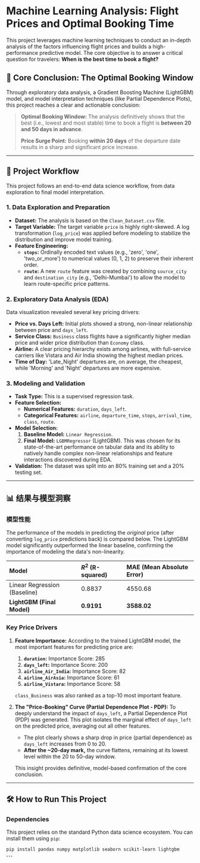 # Machine Learning Analysis: Flight Prices and Optimal Booking Time

This project leverages machine learning techniques to conduct an in-depth analysis of the factors influencing flight prices and builds a high-performance predictive model. The core objective is to answer a critical question for travelers: **When is the best time to book a flight?**

## 🚀 Core Conclusion: The Optimal Booking Window

Through exploratory data analysis, a Gradient Boosting Machine (LightGBM) model, and model interpretation techniques (like Partial Dependence Plots), this project reaches a clear and actionable conclusion:

> **Optimal Booking Window:**
> The analysis definitively shows that the best (i.e., lowest and most stable) time to book a flight is **between 20 and 50 days in advance**.
>
> **Price Surge Point:**
> Booking **within 20 days** of the departure date results in a sharp and significant price increase.

---

## 📂 Project Workflow

This project follows an end-to-end data science workflow, from data exploration to final model interpretation.

### 1. Data Exploration and Preparation

* **Dataset:** The analysis is based on the `Clean_Dataset.csv` file.
* **Target Variable:** The target variable `price` is highly right-skewed. A log transformation (`log_price`) was applied before modeling to stabilize the distribution and improve model training.
* **Feature Engineering:**
    * **`stops`:** Ordinally encoded text values (e.g., 'zero', 'one', 'two_or_more') to numerical values (0, 1, 2) to preserve their inherent order.
    * **`route`:** A new `route` feature was created by combining `source_city` and `destination_city` (e.g., 'Delhi-Mumbai') to allow the model to learn route-specific price patterns.

### 2. Exploratory Data Analysis (EDA)

Data visualization revealed several key pricing drivers:

* **Price vs. Days Left:** Initial plots showed a strong, non-linear relationship between price and `days_left`.
* **Service Class:** `Business` class flights have a significantly higher median price and wider price distribution than `Economy` class.
* **Airline:** A clear pricing hierarchy exists among airlines, with full-service carriers like Vistara and Air India showing the highest median prices.
* **Time of Day:** 'Late_Night' departures are, on average, the cheapest, while 'Morning' and 'Night' departures are more expensive.

### 3. Modeling and Validation

* **Task Type:** This is a supervised regression task.
* **Feature Selection:**
    * **Numerical Features:** `duration`, `days_left`.
    * **Categorical Features:** `airline`, `departure_time`, `stops`, `arrival_time`, `class`, `route`.
* **Model Selection:**
    1.  **Baseline Model:** `Linear Regression`.
    2.  **Final Model:** `LGBMRegressor` (LightGBM). This was chosen for its state-of-the-art performance on tabular data and its ability to natively handle complex non-linear relationships and feature interactions discovered during EDA.
* **Validation:** The dataset was split into an 80% training set and a 20% testing set.

---

## 📊 结果与模型洞察

### 模型性能

The performance of the models in predicting the *original* price (after converting `log_price` predictions back) is compared below. The LightGBM model significantly outperformed the linear baseline, confirming the importance of modeling the data's non-linearity.

| Model | $R^2$ (R-squared) | MAE (Mean Absolute Error) |
| :--- | :--- | :--- |
| Linear Regression (Baseline) | 0.8837 | 4550.68 |
| **LightGBM (Final Model)** | **0.9191** | **3588.02** |

### Key Price Drivers

1.  **Feature Importance:**
    According to the trained LightGBM model, the most important features for predicting price are:
    1.  **`duration`:** Importance Score: 285
    2.  **`days_left`:** Importance Score: 200
    3.  **`airline_Air_India`:** Importance Score: 82
    4.  **`airline_AirAsia`:** Importance Score: 61
    5.  **`airline_Vistara`:** Importance Score: 58

    `class_Business` was also ranked as a top-10 most important feature.

2.  **The "Price-Booking" Curve (Partial Dependence Plot - PDP):**
    To deeply understand the impact of `days_left`, a Partial Dependence Plot (PDP) was generated. This plot isolates the marginal effect of `days_left` on the predicted price, averaging out all other features.

    * The plot clearly shows a sharp drop in price (partial dependence) as `days_left` increases from 0 to 20.
    * **After the ~20-day mark,** the curve flattens, remaining at its lowest level within the 20 to 50-day window.

    This insight provides definitive, model-based confirmation of the core conclusion.

---

## 🛠️ How to Run This Project

### Dependencies

This project relies on the standard Python data science ecosystem. You can install them using `pip`:

```bash
pip install pandas numpy matplotlib seaborn scikit-learn lightgbm
、、、

